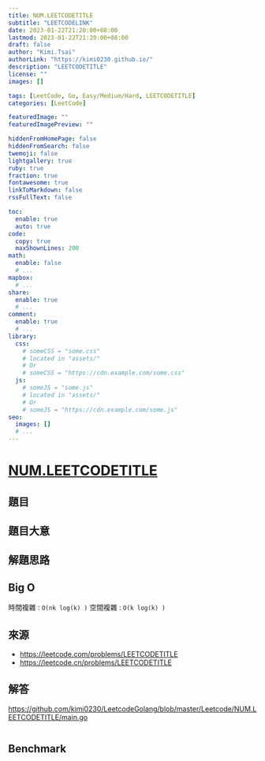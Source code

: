 ```yaml
---
title: NUM.LEETCODETITLE
subtitle: "LEETCODELINK"
date: 2023-01-22T21:20:00+08:00
lastmod: 2023-01-22T21:20:00+08:00
draft: false
author: "Kimi.Tsai"
authorLink: "https://kimi0230.github.io/"
description: "LEETCODETITLE"
license: ""
images: []

tags: [LeetCode, Go, Easy/Medium/Hard, LEETCODETITLE]
categories: [LeetCode]

featuredImage: ""
featuredImagePreview: ""

hiddenFromHomePage: false
hiddenFromSearch: false
twemoji: false
lightgallery: true
ruby: true
fraction: true
fontawesome: true
linkToMarkdown: false
rssFullText: false

toc:
  enable: true
  auto: true
code:
  copy: true
  maxShownLines: 200
math:
  enable: false
  # ...
mapbox:
  # ...
share:
  enable: true
  # ...
comment:
  enable: true
  # ...
library:
  css:
    # someCSS = "some.css"
    # located in "assets/"
    # Or
    # someCSS = "https://cdn.example.com/some.css"
  js:
    # someJS = "some.js"
    # located in "assets/"
    # Or
    # someJS = "https://cdn.example.com/some.js"
seo:
  images: []
  # ...
---
```

# [NUM.LEETCODETITLE](LEETCODELINK)

## 題目

## 題目大意


## 解題思路

## Big O
時間複雜 : `O(nk log(k) )`
空間複雜 : `O(k log(k) )`

## 來源
* https://leetcode.com/problems/LEETCODETITLE
* https://leetcode.cn/problems/LEETCODETITLE

## 解答
https://github.com/kimi0230/LeetcodeGolang/blob/master/Leetcode/NUM.LEETCODETITLE/main.go

```go

```

##  Benchmark

```sh

```